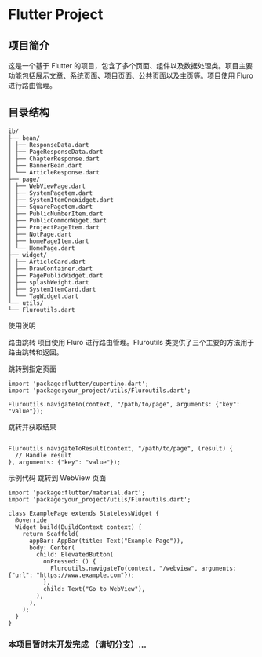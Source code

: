 # Flutter Project

## 项目简介

这是一个基于 Flutter 的项目，包含了多个页面、组件以及数据处理类。项目主要功能包括展示文章、系统页面、项目页面、公共页面以及主页等。项目使用 Fluro 进行路由管理。

## 目录结构

```
ib/
├── bean/
│ ├── ResponseData.dart
│ ├── PageResponseData.dart
│ ├── ChapterResponse.dart
│ ├── BannerBean.dart
│ └── ArticleResponse.dart
├── page/
│ ├── WebViewPage.dart
│ ├── SystemPagetem.dart
│ ├── SystemItemOneWidget.dart
│ ├── SquarePagetem.dart
│ ├── PublicNumberItem.dart
│ ├── PublicCommonWiget.dart
│ ├── ProjectPageItem.dart
│ ├── NotPage.dart
│ ├── homePageItem.dart
│ └── HomePage.dart
├── widget/
│ ├── ArticleCard.dart
│ ├── DrawContainer.dart
│ ├── PagePublicWidget.dart
│ ├── splashWeight.dart
│ ├── SystemItemCard.dart
│ └── TagWidget.dart
└── utils/
└── Fluroutils.dart
```

使用说明

路由跳转
项目使用 Fluro 进行路由管理。Fluroutils 类提供了三个主要的方法用于路由跳转和返回。

跳转到指定页面
```
import 'package:flutter/cupertino.dart';
import 'package:your_project/utils/Fluroutils.dart';

Fluroutils.navigateTo(context, "/path/to/page", arguments: {"key": "value"});

```
跳转并获取结果
```

Fluroutils.navigateToResult(context, "/path/to/page", (result) {
  // Handle result
}, arguments: {"key": "value"});
```
示例代码
跳转到 WebView 页面
```
import 'package:flutter/material.dart';
import 'package:your_project/utils/Fluroutils.dart';

class ExamplePage extends StatelessWidget {
  @override
  Widget build(BuildContext context) {
    return Scaffold(
      appBar: AppBar(title: Text("Example Page")),
      body: Center(
        child: ElevatedButton(
          onPressed: () {
            Fluroutils.navigateTo(context, "/webview", arguments: {"url": "https://www.example.com"});
          },
          child: Text("Go to WebView"),
        ),
      ),
    );
  }
}

```

### 本项目暂时未开发完成 （请切分支）...
